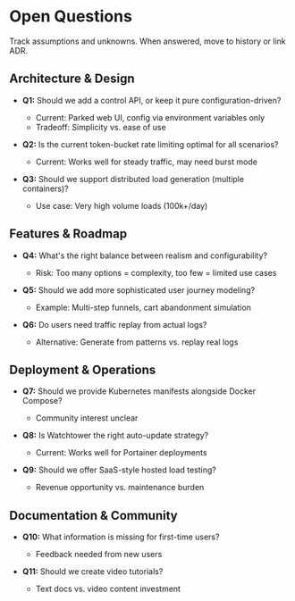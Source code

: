 # Open Questions

Track assumptions and unknowns. When answered, move to history or link ADR.

## Architecture & Design
- **Q1:** Should we add a control API, or keep it pure configuration-driven?
  - Current: Parked web UI, config via environment variables only
  - Tradeoff: Simplicity vs. ease of use

- **Q2:** Is the current token-bucket rate limiting optimal for all scenarios?
  - Current: Works well for steady traffic, may need burst mode

- **Q3:** Should we support distributed load generation (multiple containers)?
  - Use case: Very high volume loads (100k+/day)

## Features & Roadmap
- **Q4:** What's the right balance between realism and configurability?
  - Risk: Too many options = complexity, too few = limited use cases

- **Q5:** Should we add more sophisticated user journey modeling?
  - Example: Multi-step funnels, cart abandonment simulation

- **Q6:** Do users need traffic replay from actual logs?
  - Alternative: Generate from patterns vs. replay real logs

## Deployment & Operations
- **Q7:** Should we provide Kubernetes manifests alongside Docker Compose?
  - Community interest unclear

- **Q8:** Is Watchtower the right auto-update strategy?
  - Current: Works well for Portainer deployments

- **Q9:** Should we offer SaaS-style hosted load testing?
  - Revenue opportunity vs. maintenance burden

## Documentation & Community
- **Q10:** What information is missing for first-time users?
  - Feedback needed from new users

- **Q11:** Should we create video tutorials?
  - Text docs vs. video content investment 
